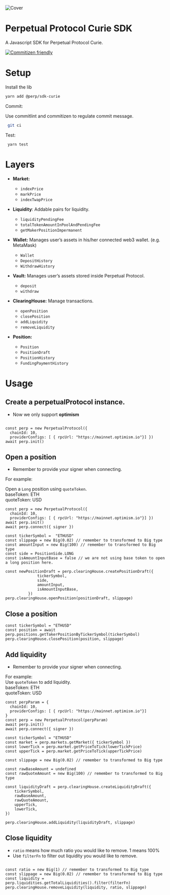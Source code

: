 ![Cover](https://user-images.githubusercontent.com/5022617/167766554-055c9785-00ec-4a5a-86ac-a4b3e1a42e76.png)

# Perpetual Protocol Curie SDK

A Javascript SDK for Perpetual Protocol Curie.

[![Commitizen friendly](https://img.shields.io/badge/commitizen-friendly-brightgreen.svg)](http://commitizen.github.io/cz-cli/)

# Setup

Install the lib

```bash
yarn add @perp/sdk-curie
```

Commit:

Use commitlint and commitizen to regulate commit message.

```bash
 git ci
```

Test:

```
 yarn test
```

# Layers

-   **Market:**

    -   `indexPrice`
    -   `markPrice`
    -   `indexTwapPrice`

-   **Liquidity**: Addable pairs for liquidity.

    -   `liquidityPendingFee`
    -   `totalTokenAmountInPoolAndPendingFee`
    -   `getMakerPositionImpermanent`

-   **Wallet:** Manages user’s assets in his/her connected web3 wallet. (e.g. MetaMask)

    -   `Wallet`
    -   `DepositHistory`
    -   `WithdrawHistory`

-   **Vault:** Manages user’s assets stored inside Perpetual Protocol.

    -   `deposit`
    -   `withdraw`

-   **ClearingHouse:** Manage transactions.
    -   `openPosition`
    -   `closePosition`
    -   `addLiquidity`
    -   `removeLiquidity`
-   **Position:**
    -   `Position`
    -   `PositionDraft`
    -   `PositionHistory`
    -   `FundingPaymentHistory`

# Usage

## Create a perpetualProtocol instance.

-   Now we only support **optimism**

```

const perp = new PerpetualProtocol({
  chainId: 10,
  providerConfigs: [ { rpcUrl: "https://mainnet.optimism.io"}] })
await perp.init()

```

## Open a position

-   Remember to provide your signer when connecting.

For example:

Open a `Long` position using `quoteToken`. <br>
baseToken: ETH <br>
quoteToken: USD

```
const perp = new PerpetualProtocol({
  chainId: 10,
  providerConfigs: [ { rpcUrl: "https://mainnet.optimism.io"}] })
await perp.init()
await perp.connect({ signer })

```

```
const tickerSymbol =  "ETHUSD"
const slippage = new Big(0.02) // remember to transformed to Big type
const amountInput = new Big(100) // remember to transformed to Big type
const side = PositionSide.LONG
const isAmountInputBase = false // we are not using base token to open a long position here.

const newPositionDraft = perp.clearingHouse.createPositionDraft({
              tickerSymbol,
              side,
              amountInput,
              isAmountInputBase,
          })
perp.clearingHouse.openPosition(positionDraft, slippage)
```

## Close a position

```
const tickerSymbol = "ETHUSD"
const position = await perp.positions.getTakerPositionByTickerSymbol(tickerSymbol)
perp.clearingHouse.closePosition(position, slippage)
```

## Add liquidity

-   Remember to provide your signer when connecting.

For example:<br />
Use `quoteToken` to add liquidity. <br />
baseToken: ETH <br />
quoteToken: USD

```
const perpParam = {
  chainId: 10,
  providerConfigs: [ { rpcUrl: "https://mainnet.optimism.io"}]
}
const perp = new PerpetualProtocol(perpParam)
await perp.init()
await perp.connect({ signer })
```

```
const tickerSymbol = "ETHUSD"
const market = perp.markets.getMarket({ tickerSymbol })
const lowerTick = perp.market.getPriceToTick(lowerTickPrice)
const upperTick = perp.market.getPriceToTick(upperTickPrice)

const slippage = new Big(0.02) // remember to transformed to Big type

const rawBaseAmount = undefined
const rawQuoteAmount = new Big(100) // remember to transformed to Big type

const liquidityDraft = perp.clearingHouse.createLiquidityDraft({
    tickerSymbol,
    rawBaseAmount,
    rawQuoteAmount,
    upperTick,
    lowerTick,
})

perp.clearingHouse.addLiquidity(liquidityDraft, slippage)
```

## Close liquidity

-   `ratio` means how much ratio you would like to remove. 1 means 100%
-   Use `filterFn` to filter out liquidity you would like to remove.

```

const ratio = new Big(1) // remember to transformed to Big type
const slippage = new Big(0.02) // remember to transformed to Big type
const liquidity = perp.liquidities.getTotalLiquidities().filter(filterFn)
perp.clearingHouse.removeLiquidity(liquidity, ratio, slippage)

```
